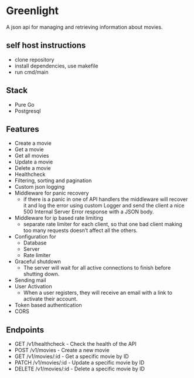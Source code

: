 # Greenlight
A json api for managing and retrieving information about movies. 

## self host instructions 
- clone repository 
- install dependencies, use makefile 
- run cmd/main

## Stack
- Pure Go
- Postgresql

## Features
- Create a movie
- Get a movie
- Get all movies
- Update a movie
- Delete a movie
- Healthcheck
- Filtering, sorting and pagination
- Custom json logging
- Middleware for panic recovery
    - if there is a panic in one of API handlers the middleware
      will recover it and log the error using custom Logger and send the client a nice
      500 Internal Server Error response with a JSON body.
- Middleware for ip based rate limiting
    - separate rate limiter for each client, so that one bad
      client making too many requests doesn’t affect all the others.
- Configuration for
    - Database
    - Server
    - Rate limiter
- Graceful shutdown
    - The server will wait for all active connections to finish before shutting down.
- Sending mail
- User Activation
    - When a user registers, they will receive an email with a link to activate their account.
- Token based authentication
- CORS

## Endpoints
- GET /v1/healthcheck - Check the health of the API
- POST /v1/movies - Create a new movie
- GET /v1/movies/:id - Get a specific movie by ID
- PATCH /v1/movies/:id - Update a specific movie by ID
- DELETE /v1/movies/:id - Delete a specific movie by ID